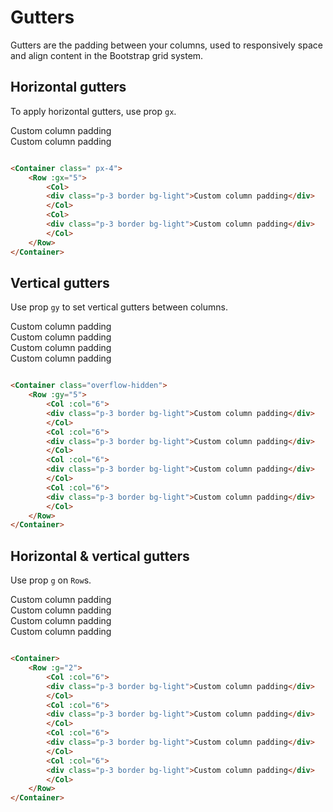 # Gutters

Gutters are the padding between your columns, used to responsively space and align content in the Bootstrap grid system.

## Horizontal gutters

To apply horizontal gutters, use prop `gx`.

<WContainer class="px-4">
    <WRow :gx="5">
        <WCol>
        <div class="p-3 border bg-light">Custom column padding</div>
        </WCol>
        <WCol>
        <div class="p-3 border bg-light">Custom column padding</div>
        </WCol>
    </WRow>
</WContainer>

```html

<Container class=" px-4">
    <Row :gx="5">
        <Col>
        <div class="p-3 border bg-light">Custom column padding</div>
        </Col>
        <Col>
        <div class="p-3 border bg-light">Custom column padding</div>
        </Col>
    </Row>
</Container>
```

## Vertical gutters

Use prop `gy` to set vertical gutters between columns.

<WContainer class="overflow-hidden">
    <WRow :gy="5">
        <WCol :col="6">
        <div class="p-3 border bg-light">Custom column padding</div>
        </WCol>
        <WCol :col="6">
        <div class="p-3 border bg-light">Custom column padding</div>
        </WCol>
        <WCol :col="6">
        <div class="p-3 border bg-light">Custom column padding</div>
        </WCol>
        <WCol :col="6">
        <div class="p-3 border bg-light">Custom column padding</div>
        </WCol>
    </WRow>
</WContainer>

```html

<Container class="overflow-hidden">
    <Row :gy="5">
        <Col :col="6">
        <div class="p-3 border bg-light">Custom column padding</div>
        </Col>
        <Col :col="6">
        <div class="p-3 border bg-light">Custom column padding</div>
        </Col>
        <Col :col="6">
        <div class="p-3 border bg-light">Custom column padding</div>
        </Col>
        <Col :col="6">
        <div class="p-3 border bg-light">Custom column padding</div>
        </Col>
    </Row>
</Container>
```

## Horizontal & vertical gutters

Use prop `g` on `Row`s.

<WContainer>
    <WRow :g="2">
        <WCol :col="6">
        <div class="p-3 border bg-light">Custom column padding</div>
        </WCol>
        <WCol :col="6">
        <div class="p-3 border bg-light">Custom column padding</div>
        </WCol>
        <WCol :col="6">
        <div class="p-3 border bg-light">Custom column padding</div>
        </WCol>
        <WCol :col="6">
        <div class="p-3 border bg-light">Custom column padding</div>
        </WCol>
    </WRow>
</WContainer>

```html

<Container>
    <Row :g="2">
        <Col :col="6">
        <div class="p-3 border bg-light">Custom column padding</div>
        </Col>
        <Col :col="6">
        <div class="p-3 border bg-light">Custom column padding</div>
        </Col>
        <Col :col="6">
        <div class="p-3 border bg-light">Custom column padding</div>
        </Col>
        <Col :col="6">
        <div class="p-3 border bg-light">Custom column padding</div>
        </Col>
    </Row>
</Container>
```